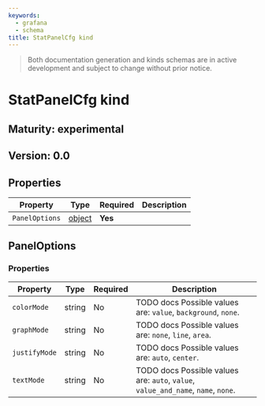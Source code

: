 ```yaml
---
keywords:
  - grafana
  - schema
title: StatPanelCfg kind
---
```

> Both documentation generation and kinds schemas are in active development and subject to change without prior notice.

# StatPanelCfg kind

## Maturity: experimental
## Version: 0.0

## Properties

| Property       | Type                    | Required | Description |
|----------------|-------------------------|----------|-------------|
| `PanelOptions` | [object](#paneloptions) | **Yes**  |             |

## PanelOptions

### Properties

| Property      | Type   | Required | Description                                                                       |
|---------------|--------|----------|-----------------------------------------------------------------------------------|
| `colorMode`   | string | No       | TODO docs Possible values are: `value`, `background`, `none`.                     |
| `graphMode`   | string | No       | TODO docs Possible values are: `none`, `line`, `area`.                            |
| `justifyMode` | string | No       | TODO docs Possible values are: `auto`, `center`.                                  |
| `textMode`    | string | No       | TODO docs Possible values are: `auto`, `value`, `value_and_name`, `name`, `none`. |


